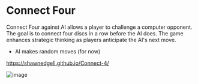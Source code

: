 # Connect Four

Connect Four against AI allows a player to challenge a computer opponent. The goal is to connect four discs in a row before the AI does. The game enhances strategic thinking as players anticipate the AI's next move.

- AI makes random moves (for now)

https://shawnedgell.github.io/Connect-4/

![image](https://github.com/ShawnEdgell/Connect-4/assets/145321915/9ea9862f-25da-4fca-b6d1-80caf27909ad)
